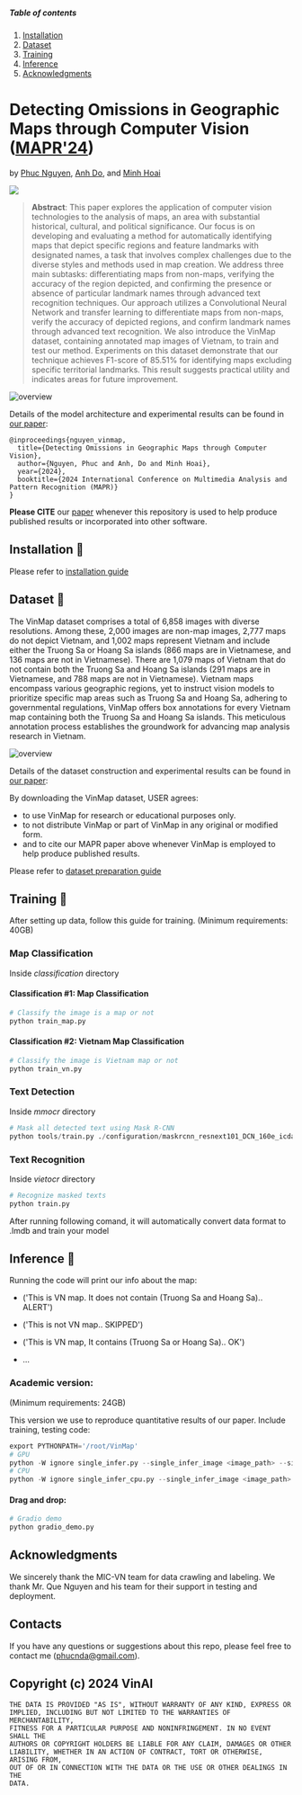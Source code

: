 
##### Table of contents
1. [Installation](#Installation)
2. [Dataset](#Dataset) 
3. [Training](#Training)
4. [Inference](#Inference)
5. [Acknowledgments](#Acknowledgments)

# Detecting Omissions in Geographic Maps through Computer Vision ([MAPR'24](https://mapr.uit.edu.vn/))

by [Phuc Nguyen](https://phucnda.github.io/), [Anh Do](https://english.mic.gov.vn/information-center-197114238.htm), and [Minh Hoai](https://researchers.adelaide.edu.au/profile/minhhoai.nguyen)

<a href="https://arxiv.org/abs/2407.10709"><img src="https://img.shields.io/badge/arxiv-2312.10671-red?style=for-the-badge"></a>


> **Abstract**: 
This paper explores the application of computer vision technologies to the analysis of maps, an area with substantial historical, cultural, and political significance. Our focus is on developing and evaluating a method for automatically identifying maps that depict specific regions and feature landmarks with designated names, a task that involves complex challenges due to the diverse styles and methods used in map creation. We address three main subtasks: differentiating maps from non-maps, verifying the accuracy of the region depicted, and confirming the presence or absence of particular landmark names through advanced text recognition techniques. Our approach utilizes a Convolutional Neural Network and transfer learning to differentiate maps from non-maps, verify the accuracy of depicted regions, and confirm landmark names through advanced text recognition. We also introduce the VinMap dataset, containing annotated map images of Vietnam, to train and test our method. Experiments on this dataset demonstrate that our technique achieves F1-score of 85.51% for identifying maps excluding specific territorial landmarks. This result suggests practical utility and indicates areas for future improvement. 

![overview](docs/pipeline.png)

Details of the model architecture and experimental results can be found in [our paper](https://arxiv.org/abs/2312.10671):
```bibtext
@inproceedings{nguyen_vinmap,
  title={Detecting Omissions in Geographic Maps through Computer Vision}, 
  author={Nguyen, Phuc and Anh, Do and Minh Hoai},
  year={2024},
  booktitle={2024 International Conference on Multimedia Analysis and Pattern Recognition (MAPR)}
}
```
**Please CITE** our [paper](https://arxiv.org/abs/2407.10709) whenever this repository is used to help produce published results or incorporated into other software.



## Installation :hammer:

Please refer to [installation guide](docs/install.md)

## Dataset :open_file_folder:

The VinMap dataset comprises a total of 6,858 images with diverse resolutions. Among these, 2,000 images are non-map images, 2,777 maps do not depict Vietnam, and 1,002 maps represent Vietnam and include either the Truong Sa or Hoang Sa islands (866 maps are in Vietnamese, and 136 maps are not in Vietnamese). There are 1,079 maps of Vietnam that do not contain both the Truong Sa and Hoang Sa islands (291 maps are in Vietnamese, and 788 maps are not in Vietnamese). Vietnam maps encompass various geographic regions, yet to instruct vision models to prioritize specific map areas such as Truong Sa and Hoang Sa, adhering to governmental regulations, VinMap offers box annotations for every Vietnam map containing both the Truong Sa and Hoang Sa islands. This meticulous annotation process establishes the groundwork for advancing map analysis research in Vietnam.

![overview](docs/dataset.png)

Details of the dataset construction and experimental results can be found in [our paper](https://arxiv.org/abs/2407.10709):

By downloading the VinMap dataset, USER agrees:

* to use VinMap for research or educational purposes only.
* to not distribute VinMap or part of VinMap in any original or modified form.
* and to cite our MAPR paper above whenever VinMap is employed to help produce published results.


Please refer to [dataset preparation guide](docs/dataset.md)

## Training :running:
After setting up data, follow this guide for training. (Minimum requirements: 40GB)
### Map Classification
Inside *classification* directory
#### Classification #1: Map Classification
``` python
# Classify the image is a map or not
python train_map.py
```
#### Classification #2: Vietnam Map Classification

``` python
# Classify the image is Vietnam map or not
python train_vn.py
```
### Text Detection
Inside *mmocr* directory
``` python
# Mask all detected text using Mask R-CNN
python tools/train.py ./configuration/maskrcnn_resnext101_DCN_160e_icdar
```
### Text Recognition
Inside *vietocr* directory
``` python
# Recognize masked texts
python train.py
```
After running following comand, it will automatically convert data format to .lmdb and train your model
## Inference :rocket:

Running the code will print our info about the map:

* ('This is VN map. It does not contain (Truong Sa and Hoang Sa).. ALERT')

* ('This is not VN map.. SKIPPED')

* ('This is VN map, It contains (Truong Sa or Hoang Sa).. OK')

* ...

### Academic version:

(Minimum requirements: 24GB)

This version we use to reproduce quantitative results of our paper. Include training, testing code:

``` python 
export PYTHONPATH='/root/VinMap'
# GPU
python -W ignore single_infer.py --single_infer_image <image_path> --single_infer_path '../temp'
# CPU
python -W ignore single_infer_cpu.py --single_infer_image <image_path> --single_infer_path '../temp'
```

#### Drag and drop:
```python
# Gradio demo
python gradio_demo.py
```

## Acknowledgments

We sincerely thank the MIC-VN team for
data crawling and labeling. We thank Mr. Que Nguyen and his
team for their support in testing and deployment.

## Contacts

If you have any questions or suggestions about this repo, please feel free to contact me (phucnda@gmail.com).

## Copyright (c) 2024 VinAI
```
THE DATA IS PROVIDED "AS IS", WITHOUT WARRANTY OF ANY KIND, EXPRESS OR
IMPLIED, INCLUDING BUT NOT LIMITED TO THE WARRANTIES OF MERCHANTABILITY,
FITNESS FOR A PARTICULAR PURPOSE AND NONINFRINGEMENT. IN NO EVENT SHALL THE
AUTHORS OR COPYRIGHT HOLDERS BE LIABLE FOR ANY CLAIM, DAMAGES OR OTHER
LIABILITY, WHETHER IN AN ACTION OF CONTRACT, TORT OR OTHERWISE, ARISING FROM,
OUT OF OR IN CONNECTION WITH THE DATA OR THE USE OR OTHER DEALINGS IN THE
DATA.
```
  
